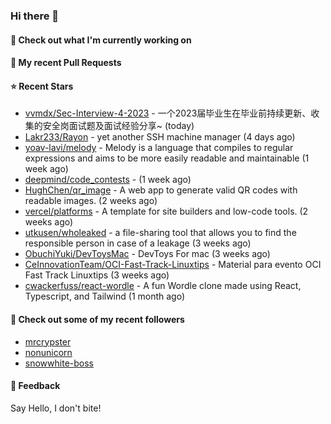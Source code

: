 ### Hi there 👋

#### 👷 Check out what I'm currently working on

#### 🔨 My recent Pull Requests


#### ⭐ Recent Stars

- [vvmdx/Sec-Interview-4-2023](https://github.com/vvmdx/Sec-Interview-4-2023) - 一个2023届毕业生在毕业前持续更新、收集的安全岗面试题及面试经验分享~ (today)
- [Lakr233/Rayon](https://github.com/Lakr233/Rayon) - yet another SSH machine manager (4 days ago)
- [yoav-lavi/melody](https://github.com/yoav-lavi/melody) - Melody is a language that compiles to regular expressions and aims to be more easily readable and maintainable (1 week ago)
- [deepmind/code_contests](https://github.com/deepmind/code_contests) -  (1 week ago)
- [HughChen/qr_image](https://github.com/HughChen/qr_image) - A web app to generate valid QR codes with readable images. (2 weeks ago)
- [vercel/platforms](https://github.com/vercel/platforms) - A template for site builders and low-code tools. (2 weeks ago)
- [utkusen/wholeaked](https://github.com/utkusen/wholeaked) - a file-sharing tool that allows you to find the responsible person in case of a leakage (3 weeks ago)
- [ObuchiYuki/DevToysMac](https://github.com/ObuchiYuki/DevToysMac) - DevToys For mac (3 weeks ago)
- [CeInnovationTeam/OCI-Fast-Track-Linuxtips](https://github.com/CeInnovationTeam/OCI-Fast-Track-Linuxtips) - Material para evento OCI Fast Track Linuxtips (3 weeks ago)
- [cwackerfuss/react-wordle](https://github.com/cwackerfuss/react-wordle) - A fun Wordle clone made using React, Typescript, and Tailwind (1 month ago)

#### 👯 Check out some of my recent followers

- [mrcrypster](https://github.com/mrcrypster)
- [nonunicorn](https://github.com/nonunicorn)
- [snowwhite-boss](https://github.com/snowwhite-boss)

#### 💬 Feedback

Say Hello, I don't bite!